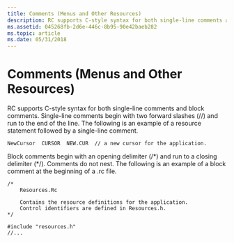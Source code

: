 ```yaml
---
title: Comments (Menus and Other Resources)
description: RC supports C-style syntax for both single-line comments and block comments. Single-line comments begin with two forward slashes (//) and run to the end of the line. The following is an example of a resource statement followed by a single-line comment.
ms.assetid: 045268fb-2d6e-446c-8b95-90e42baeb282
ms.topic: article
ms.date: 05/31/2018
---
```


# Comments (Menus and Other Resources)

RC supports C-style syntax for both single-line comments and block comments. Single-line comments begin with two forward slashes (//) and run to the end of the line. The following is an example of a resource statement followed by a single-line comment.

``` syntax
NewCursor  CURSOR  NEW.CUR  // a new cursor for the application.
```

Block comments begin with an opening delimiter (/\*) and run to a closing delimiter (\*/). Comments do not nest. The following is an example of a block comment at the beginning of a .rc file.

``` syntax
/* 
    Resources.Rc

    Contains the resource definitions for the application.
    Control identifiers are defined in Resources.h.
*/

#include "resources.h"
//...
```

 

 




